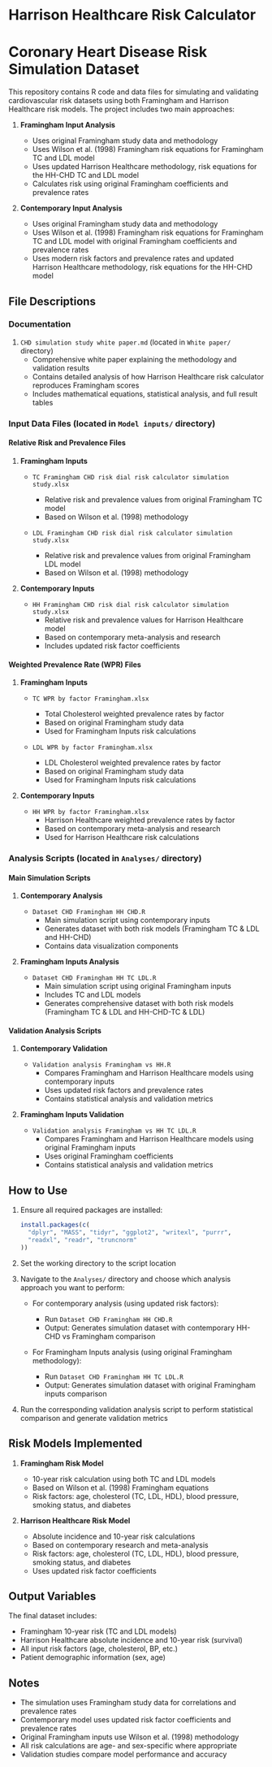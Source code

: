 # Harrison Healthcare Risk Calculator
# Coronary Heart Disease Risk Simulation Dataset

This repository contains R code and data files for simulating and validating cardiovascular risk datasets using both Framingham and Harrison Healthcare risk models. The project includes two main approaches:

1. **Framingham Input Analysis**
   - Uses original Framingham study data and methodology
   - Uses Wilson et al. (1998) Framingham risk equations for Framingham TC and LDL model
   - Uses updated Harrison Healthcare methodology, risk equations for the HH-CHD TC and LDL model
   - Calculates risk using original Framingham coefficients and prevalence rates
   

2. **Contemporary Input Analysis**
   - Uses original Framingham study data and methodology
   - Uses Wilson et al. (1998) Framingham risk equations for Framingham TC and LDL model with original Framingham coefficients and prevalence rates
   - Uses modern risk factors and prevalence rates and updated Harrison Healthcare methodology, risk equations for the HH-CHD model


## File Descriptions

### Documentation

1. `CHD simulation study white paper.md` (located in `White paper/` directory)
   - Comprehensive white paper explaining the methodology and validation results
   - Contains detailed analysis of how Harrison Healthcare risk calculator reproduces Framingham scores
   - Includes mathematical equations, statistical analysis, and full result tables
   
### Input Data Files (located in `Model inputs/` directory)

#### Relative Risk and Prevalence Files

1. **Framingham Inputs**
   - `TC Framingham CHD risk dial risk calculator simulation study.xlsx`
     - Relative risk and prevalence values from original Framingham TC model
     - Based on Wilson et al. (1998) methodology
   
   - `LDL Framingham CHD risk dial risk calculator simulation study.xlsx`
     - Relative risk and prevalence values from original Framingham LDL model
     - Based on Wilson et al. (1998) methodology

2. **Contemporary Inputs**
   - `HH Framingham CHD risk dial risk calculator simulation study.xlsx`
     - Relative risk and prevalence values for Harrison Healthcare model
     - Based on contemporary meta-analysis and research
     - Includes updated risk factor coefficients

#### Weighted Prevalence Rate (WPR) Files

1. **Framingham Inputs**
   - `TC WPR by factor Framingham.xlsx`
     - Total Cholesterol weighted prevalence rates by factor
     - Based on original Framingham study data
     - Used for Framingham Inputs risk calculations
   
   - `LDL WPR by factor Framingham.xlsx`
     - LDL Cholesterol weighted prevalence rates by factor
     - Based on original Framingham study data
     - Used for Framingham Inputs risk calculations

2. **Contemporary Inputs**
   - `HH WPR by factor Framingham.xlsx`
     - Harrison Healthcare weighted prevalence rates by factor
     - Based on contemporary meta-analysis and research
     - Used for Harrison Healthcare risk calculations

### Analysis Scripts (located in `Analyses/` directory)

#### Main Simulation Scripts

1. **Contemporary Analysis**
   - `Dataset CHD Framingham HH CHD.R`
     - Main simulation script using contemporary inputs
     - Generates dataset with both risk models (Framingham TC & LDL and HH-CHD)
     - Contains data visualization components

2. **Framingham Inputs Analysis**
   - `Dataset CHD Framingham HH TC LDL.R`
     - Main simulation script using original Framingham inputs
     - Includes TC and LDL models
     - Generates comprehensive dataset with both risk models (Framingham TC & LDL and HH-CHD-TC & LDL)

#### Validation Analysis Scripts

1. **Contemporary Validation**
   - `Validation analysis Framingham vs HH.R`
     - Compares Framingham and Harrison Healthcare models using contemporary inputs
     - Uses updated risk factors and prevalence rates
     - Contains statistical analysis and validation metrics

2. **Framingham Inputs Validation**
   - `Validation analysis Framingham vs HH TC LDL.R`
     - Compares Framingham and Harrison Healthcare models using original Framingham inputs
     - Uses original Framingham coefficients
     - Contains statistical analysis and validation metrics

## How to Use

1. Ensure all required packages are installed:
   ```R
   install.packages(c(
     "dplyr", "MASS", "tidyr", "ggplot2", "writexl", "purrr",
     "readxl", "readr", "truncnorm"
   ))
   ```

2. Set the working directory to the script location
3. Navigate to the `Analyses/` directory and choose which analysis approach you want to perform:
   - For contemporary analysis (using updated risk factors):
     - Run `Dataset CHD Framingham HH CHD.R`
     - Output: Generates simulation dataset with contemporary HH-CHD vs Framingham comparison
   
   - For Framingham Inputs analysis (using original Framingham methodology):
     - Run `Dataset CHD Framingham HH TC LDL.R`
     - Output: Generates simulation dataset with original Framingham inputs comparison

4. Run the corresponding validation analysis script to perform statistical comparison and generate validation metrics

## Risk Models Implemented

1. **Framingham Risk Model**
   - 10-year risk calculation using both TC and LDL models
   - Based on Wilson et al. (1998) Framingham equations
   - Risk factors: age, cholesterol (TC, LDL, HDL), blood pressure, smoking status, and diabetes

2. **Harrison Healthcare Risk Model**
   - Absolute incidence and 10-year risk calculations
   - Based on contemporary research and meta-analysis
   - Risk factors: age, cholesterol (TC, LDL, HDL), blood pressure, smoking status, and diabetes
   - Uses updated risk factor coefficients

## Output Variables

The final dataset includes:
- Framingham 10-year risk (TC and LDL models)
- Harrison Healthcare absolute incidence and 10-year risk (survival)
- All input risk factors (age, cholesterol, BP, etc.)
- Patient demographic information (sex, age)

## Notes

- The simulation uses Framingham study data for correlations and prevalence rates
- Contemporary model uses updated risk factor coefficients and prevalence rates
- Original Framingham inputs use Wilson et al. (1998) methodology
- All risk calculations are age- and sex-specific where appropriate
- Validation studies compare model performance and accuracy
